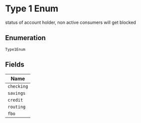 
# Type 1 Enum

status of account holder, non active consumers will get blocked

## Enumeration

`Type1Enum`

## Fields

| Name |
|  --- |
| `checking` |
| `savings` |
| `credit` |
| `routing` |
| `fbo` |

